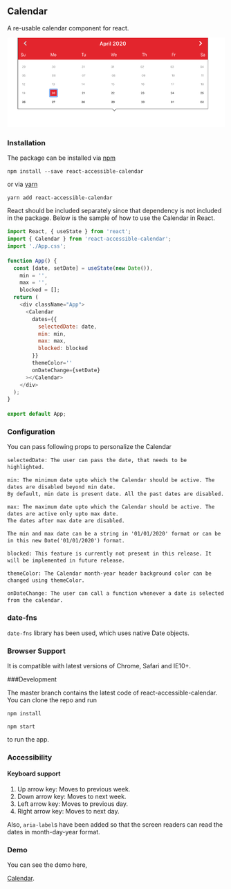 
## Calendar

A re-usable calendar component for react.

![Calendar](src/images/calendar.png "Calendar")

### Installation

The package can be installed via [npm](https://github.com/npm/cli)

```
npm install --save react-accessible-calendar
```

 or via [yarn](https://github.com/yarnpkg/yarn)

```
yarn add react-accessible-calendar
```

React should be included separately since that dependency is not included in the package. Below is the sample of how to use the Calendar in React.

```js
import React, { useState } from 'react';
import { Calendar } from 'react-accessible-calendar';
import './App.css';

function App() {
  const [date, setDate] = useState(new Date()),
    min = '',
    max = '',
    blocked = [];
  return (
    <div className="App">
      <Calendar
        dates={{
          selectedDate: date,
          min: min,
          max: max,
          blocked: blocked
        }}
        themeColor=''
        onDateChange={setDate}
      ></Calendar>
    </div>
  );
}

export default App;
```

### Configuration

You can pass following props to personalize the Calendar

```
selectedDate: The user can pass the date, that needs to be highlighted.
```
```
min: The minimum date upto which the Calendar should be active. The dates are disabled beyond min date. 
By default, min date is present date. All the past dates are disabled.
```
```
max: The maximum date upto which the Calendar should be active. The dates are active only upto max date. 
The dates after max date are disabled.
```
```
The min and max date can be a string in '01/01/2020' format or can be in this new Date('01/01/2020') format.
```
```
blocked: This feature is currently not present in this release. It will be implemented in future release.
```
```
themeColor: The Calendar month-year header background color can be changed using themeColor.
```
```
onDateChange: The user can call a function whenever a date is selected from the calendar.
```

### date-fns

`date-fns` library has been used, which uses native Date objects.

### Browser Support

It is compatible with latest versions of Chrome, Safari and IE10+.

###Development

The master branch contains the latest code of react-accessible-calendar. You can clone the repo and run

```
npm install
```
```
npm start
```

to run the app.

### Accessibility

#### Keyboard support

1. Up arrow key: Moves to previous week.
2. Down arrow key: Moves to next week.
3. Left arrow key: Moves to previous day.
4. Right arrow key: Moves to next day.

Also, `aria-label`s have been added so that the screen readers can read the dates in month-day-year format.

### Demo

You can see the demo here,

[Calendar](https://accessible-calendar.netlify.app/).
